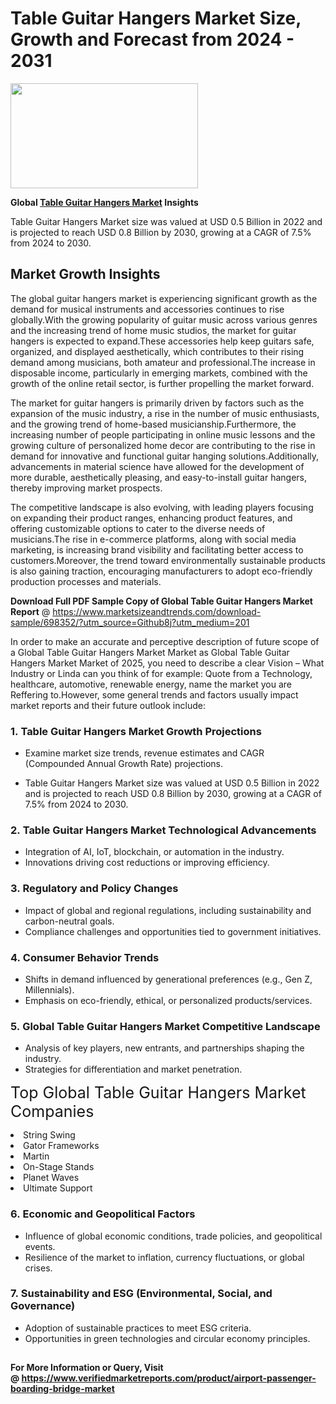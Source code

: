 <H1>Table Guitar Hangers Market Size, Growth and Forecast from 2024 - 2031</H1><img class="aligncenter size-medium wp-image-584254" src="https://thirdeyenews.in/wp-content/uploads/2024/09/Global-Market-Research-300x168.jpeg" alt="" width="300" height="168" /><p><strong>Global&nbsp;<a href="https://www.marketsizeandtrends.com/download-sample/698352/?utm_source=Github8j?utm_medium=201">Table Guitar Hangers Market</a> Insights</strong></p><p>Table Guitar Hangers Market size was valued at USD 0.5 Billion in 2022 and is projected to reach USD 0.8 Billion by 2030, growing at a CAGR of 7.5% from 2024 to 2030.</p><p><h2>Market Growth Insights</h2> <p>The global guitar hangers market is experiencing significant growth as the demand for musical instruments and accessories continues to rise globally.With the growing popularity of guitar music across various genres and the increasing trend of home music studios, the market for guitar hangers is expected to expand.These accessories help keep guitars safe, organized, and displayed aesthetically, which contributes to their rising demand among musicians, both amateur and professional.The increase in disposable income, particularly in emerging markets, combined with the growth of the online retail sector, is further propelling the market forward.</p> <p>The market for guitar hangers is primarily driven by factors such as the expansion of the music industry, a rise in the number of music enthusiasts, and the growing trend of home-based musicianship.Furthermore, the increasing number of people participating in online music lessons and the growing culture of personalized home decor are contributing to the rise in demand for innovative and functional guitar hanging solutions.Additionally, advancements in material science have allowed for the development of more durable, aesthetically pleasing, and easy-to-install guitar hangers, thereby improving market prospects.</p> <p>The competitive landscape is also evolving, with leading players focusing on expanding their product ranges, enhancing product features, and offering customizable options to cater to the diverse needs of musicians.The rise in e-commerce platforms, along with social media marketing, is increasing brand visibility and facilitating better access to customers.Moreover, the trend toward environmentally sustainable products is also gaining traction, encouraging manufacturers to adopt eco-friendly production processes and materials.</p> <p><span class=""><strong>Download Full PDF Sample Copy of Global Table Guitar Hangers Market Report</strong> @ <a href="https://www.marketsizeandtrends.com/download-sample/698352/?utm_source=Github8j?utm_medium=201" target="_blank">https://www.marketsizeandtrends.com/download-sample/698352/?utm_source=Github8j?utm_medium=201</a></span></p><p>In order to make an accurate and perceptive description of future scope of a Global&nbsp;Table Guitar Hangers Market Market as Global&nbsp;Table Guitar Hangers Market Market of 2025, you need to describe a clear Vision &ndash; What Industry or Linda can you think of for example: Quote from a Technology, healthcare, automotive, renewable energy, name the market you are Reffering to.However, some general trends and factors usually impact market reports and their future outlook include:</p><h3>1.&nbsp;<strong>Table Guitar Hangers Market Growth Projections</strong></h3><ul><li>Examine market size trends, revenue estimates and CAGR (Compounded Annual Growth Rate) projections.</li><li><p>Table Guitar Hangers Market size was valued at USD 0.5 Billion in 2022 and is projected to reach USD 0.8 Billion by 2030, growing at a CAGR of 7.5% from 2024 to 2030.</p></li></ul><h3>2.&nbsp;<strong>Table Guitar Hangers Market Technological Advancements</strong></h3><ul><li>Integration of AI, IoT, blockchain, or automation in the industry.</li><li>Innovations driving cost reductions or improving efficiency.</li></ul><h3>3.&nbsp;<strong>Regulatory and Policy Changes</strong></h3><ul><li>Impact of global and regional regulations, including sustainability and carbon-neutral goals.</li><li>Compliance challenges and opportunities tied to government initiatives.</li></ul><h3>4.&nbsp;<strong>Consumer Behavior Trends</strong></h3><ul><li>Shifts in demand influenced by generational preferences (e.g., Gen Z, Millennials).</li><li>Emphasis on eco-friendly, ethical, or personalized products/services.</li></ul><h3>5.&nbsp;<strong>Global Table Guitar Hangers Market Competitive Landscape</strong></h3><ul><li>Analysis of key players, new entrants, and partnerships shaping the industry.</li><li>Strategies for differentiation and market penetration.</li></ul><p data-pm-slice="1 1 []"><span style="color: inherit; font-family: inherit; font-size: 25px;">Top Global Table Guitar Hangers Market Companies</span></p><div class="" data-test-id=""><p><li>String Swing</li><li> Gator Frameworks</li><li> Martin</li><li> On-Stage Stands</li><li> Planet Waves</li><li> Ultimate Support</li></p></div><h3>6.&nbsp;<strong>Economic and Geopolitical Factors</strong></h3><ul><li>Influence of global economic conditions, trade policies, and geopolitical events.</li><li>Resilience of the market to inflation, currency fluctuations, or global crises.</li></ul><h3>7.&nbsp;<strong>Sustainability and ESG (Environmental, Social, and Governance)</strong></h3><ul><li>Adoption of sustainable practices to meet ESG criteria.</li><li>Opportunities in green technologies and circular economy principles.</li></ul><h2><strong style="font-size: 14px;">For More Information or Query, Visit @&nbsp;</strong><a style="background-color: #ffffff; font-size: 14px;" href="https://www.marketsizeandtrends.com/report/table-guitar-hangers-market/" target="_blank">https://www.verifiedmarketreports.com/product/airport-passenger-boarding-bridge-market</a></h2>